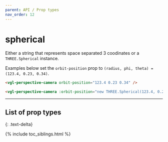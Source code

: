 ```yaml
---
parent: API / Prop types
nav_order: 12
---
```


# spherical
Either a string that represents space separated 3 coodinates or a `THREE.Spherical`
instance.

Examples below set the `orbit-position` prop to
`(radius, phi, theta) = (123.4, 0.23, 0.34)`.

```html
<vgl-perspective-camera orbit-position="123.4 0.23 0.34" />
```

```html
<vgl-perspective-camera :orbit-position="new THREE.Spherical(123.4, 0.23, 0.34)" />
```

---

## List of prop types
{: .text-delta}

{% include toc_siblings.html %}
